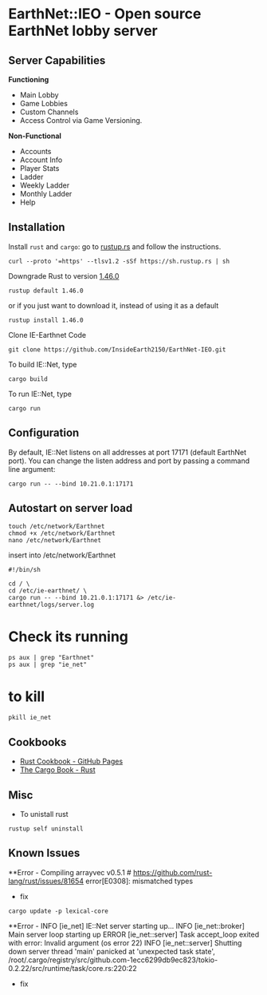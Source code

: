# EarthNet::IEO - Open source EarthNet lobby server

## Server Capabilities

**Functioning**
* Main Lobby
* Game Lobbies
* Custom Channels
* Access Control via Game Versioning.

**Non-Functional**
* Accounts
* Account Info
* Player Stats
* Ladder
* Weekly Ladder
* Monthly Ladder
* Help

## Installation

Install `rust` and `cargo`: go to [rustup.rs](https://rustup.rs) and follow the instructions.
```
curl --proto '=https' --tlsv1.2 -sSf https://sh.rustup.rs | sh
```

Downgrade Rust to version [1.46.0](https://github.com/rust-lang/rust/releases/tag/1.46.0)
```
rustup default 1.46.0
```
or if you just want to download it, instead of using it as a default
```
rustup install 1.46.0
```

Clone IE-Earthnet Code
```
git clone https://github.com/InsideEarth2150/EarthNet-IEO.git
```

To build IE::Net, type
```
cargo build
```

To run IE::Net, type
```
cargo run
```

## Configuration

By default, IE::Net listens on all addresses at port 17171 (default EarthNet port).
You can change the listen address and port by passing a command line argument:
```
cargo run -- --bind 10.21.0.1:17171
```

## Autostart on server load

```
touch /etc/network/Earthnet
chmod +x /etc/network/Earthnet
nano /etc/network/Earthnet
```
insert into /etc/network/Earthnet
```
#!/bin/sh

cd / \
cd /etc/ie-earthnet/ \
cargo run -- --bind 10.21.0.1:17171 &> /etc/ie-earthnet/logs/server.log
```

# Check its running
```
ps aux | grep "Earthnet"
ps aux | grep "ie_net"
```

# to kill
```
pkill ie_net
```

## Cookbooks
* [Rust Cookbook - GitHub Pages](https://rust-lang-nursery.github.io/rust-cookbook/)
* [The Cargo Book - Rust](https://doc.rust-lang.org/cargo/commands/cargo-run.html)

## Misc
* To unistall rust
```
rustup self uninstall
```

## Known Issues

**Error - Compiling arrayvec v0.5.1 # https://github.com/rust-lang/rust/issues/81654
error[E0308]: mismatched types

* fix
```
cargo update -p lexical-core
```


**Error - INFO [ie_net] IE::Net server starting up...
INFO [ie_net::broker] Main server loop starting up
ERROR [ie_net::server] Task accept_loop exited with error: Invalid argument (os error 22)
INFO [ie_net::server] Shutting down server
thread 'main' panicked at 'unexpected task state', /root/.cargo/registry/src/github.com-1ecc6299db9ec823/tokio-0.2.22/src/runtime/task/core.rs:220:22

* fix
```cargo update -p tokio
```